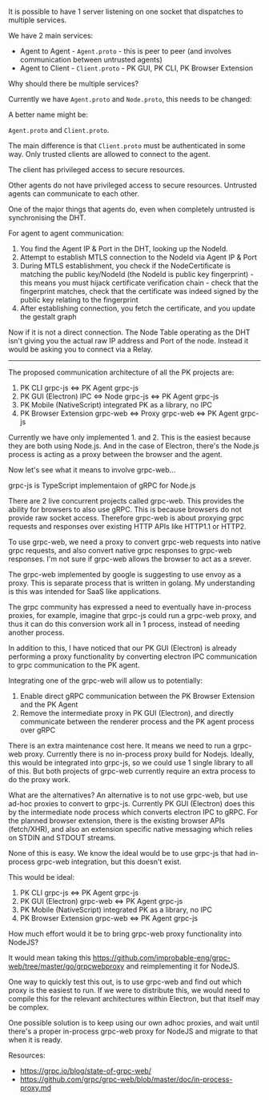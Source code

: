 It is possible to have 1 server listening on one socket that dispatches to multiple services.

We have 2 main services:

* Agent to Agent - `Agent.proto` - this is peer to peer (and involves communication between untrusted agents)
* Agent to Client - `Client.proto` - PK GUI, PK CLI, PK Browser Extension

Why should there be multiple services?

Currently we have `Agent.proto` and `Node.proto`, this needs to be changed:

A better name might be:

`Agent.proto` and `Client.proto`.

The main difference is that `Client.proto` must be authenticated in some way. Only trusted clients are allowed to connect to the agent.

The client has privileged access to secure resources.

Other agents do not have privileged access to secure resources. Untrusted agents can communicate to each other.

One of the major things that agents do, even when completely untrusted is synchronising the DHT.

For agent to agent communication:

1. You find the Agent IP & Port in the DHT, looking up the NodeId.
2. Attempt to establish MTLS connection to the NodeId via Agent IP & Port
3. During MTLS establishment, you check if the NodeCertificate is matching the public key/NodeId (the NodeId is public key fingerprint) - this means you must hijack certificate verification chain - check that the fingerprint matches, check that the certificate was indeed signed by the public key relating to the fingerprint
4. After establishing connection, you fetch the certificate, and you update the gestalt graph

Now if it is not a direct connection. The Node Table operating as the DHT isn't giving you the actual raw IP address and Port of the node. Instead it would be asking you to connect via a Relay.

---
The proposed communication architecture of all the PK projects are:

1. PK CLI grpc-js <=> PK Agent grpc-js
2. PK GUI (Electron) IPC <=> Node grpc-js <=> PK Agent grpc-js
3. PK Mobile (NativeScript) integrated PK as a library, no IPC
4. PK Browser Extension grpc-web <=> Proxy grpc-web <=> PK Agent grpc-js

Currently we have only implemented 1. and 2. This is the easiest because they
are both using Node.js. And in the case of Electron, there's the Node.js 
process is acting as a proxy between the browser and the agent.

Now let's see what it means to involve grpc-web...

grpc-js is TypeScript implementaion of gRPC for Node.js

There are 2 live concurrent projects called grpc-web. This provides the ability
for browsers to also use gRPC. This is because browsers do not provide raw 
socket access. Therefore grpc-web is about proxying grpc requests and responses
over existing HTTP APIs like HTTP1.1 or HTTP2.

To use grpc-web, we need a proxy to convert grpc-web requests into native grpc 
requests, and also convert native grpc responses to grpc-web responses. I'm not
sure if grpc-web allows the browser to act as a srever.

The grpc-web implemented by google is suggesting to use envoy as a proxy. This
is separate process that is written in golang. My understanding is this was 
intended for SaaS like applications.

The grpc community has expressed a need to eventually have in-process proxies,
for example, imagine that grpc-js could run a grpc-web proxy, and thus it can
do this conversion work all in 1 process, instead of needing another process.

In addition to this, I have noticed that our PK GUI (Electron) is already 
performing a proxy functionality by converting electron IPC communication to
grpc communication to the PK agent.

Integrating one of the grpc-web will allow us to potentially:

1. Enable direct gRPC communication between the PK Browser Extension and the PK Agent
2. Remove the intermediate proxy in PK GUI (Electron), and directly communicate between the renderer process and the PK agent process over gRPC

There is an extra maintenance cost here. It means we need to run a grpc-web 
proxy. Currently there is no in-process proxy build for Nodejs. Ideally, this 
would be integrated into grpc-js, so we could use 1 single library to all of 
this. But both projects of grpc-web currently require an extra process to do the
proxy work.

What are the alternatives? An alternative is to not use grpc-web, but use ad-hoc
proxies to convert to grpc-js. Currently PK GUI (Electron) does this by the 
intermediate node process which converts electron IPC to gRPC. For the planned 
browser extension, there is the existing browser APIs (fetch/XHR), and also an 
extension specific native messaging which relies on STDIN and STDOUT streams.

None of this is easy. We know the ideal would be to use grpc-js that had 
in-process grpc-web integration, but this doesn't exist.

This would be ideal:

1. PK CLI grpc-js <=> PK Agent grpc-js
2. PK GUI (Electron) grpc-web <=> PK Agent grpc-js
3. PK Mobile (NativeScript) integrated PK as a library, no IPC
4. PK Browser Extension grpc-web <=> PK Agent grpc-js

How much effort would it be to bring grpc-web proxy functionality into NodeJS?

It would mean taking this https://github.com/improbable-eng/grpc-web/tree/master/go/grpcwebproxy and reimplementing it for NodeJS.

One way to quickly test this out, is to use grpc-web and find out which proxy is the easiest to run. If we were to distribute this, we would need to compile this for the relevant architectures within Electron, but that itself may be complex.

One possible solution is to keep using our own adhoc proxies, and wait until there's a proper in-process grpc-web proxy for NodeJS and migrate to that when it is ready.

Resources:

* https://grpc.io/blog/state-of-grpc-web/
* https://github.com/grpc/grpc-web/blob/master/doc/in-process-proxy.md
